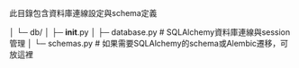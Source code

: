 此目錄包含資料庫連線設定與schema定義

│  └─ db/
│     ├─ __init__.py
│     ├─ database.py             # SQLAlchemy資料庫連線與session管理
│     └─ schemas.py              # 如果需要SQLAlchemy的schema或Alembic遷移，可放這裡